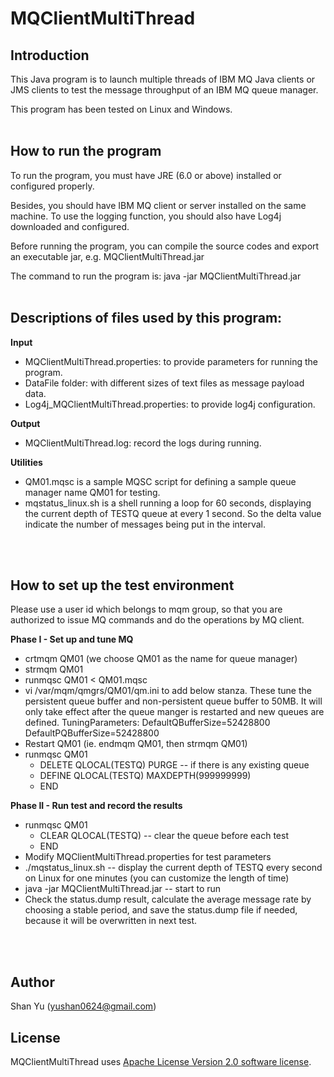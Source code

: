 # MQClientMultiThread

## Introduction
This Java program is to launch multiple threads of IBM MQ Java clients or JMS clients to test the message throughput of an IBM MQ queue manager.

This program has been tested on Linux and Windows.
<br>
<br>

## How to run the program
To run the program, you must have JRE (6.0 or above) installed or configured properly. 

Besides, you should have IBM MQ client or server installed on the same machine. To use the logging function, you should also have Log4j downloaded and configured.

Before running the program, you can compile the source codes and export an executable jar, e.g. MQClientMultiThread.jar

The command to run the program is:
  java -jar MQClientMultiThread.jar 
<br>
<br>


## Descriptions of files used by this program:
**Input**

  - MQClientMultiThread.properties: to provide parameters for running the program.
  - DataFile folder: with different sizes of text files as message payload data.
  - Log4j_MQClientMultiThread.properties: to provide log4j configuration.

**Output**

  - MQClientMultiThread.log: record the logs during running.
  
**Utilities**

  - QM01.mqsc is a sample MQSC script for defining a sample queue manager name QM01 for testing.
  - mqstatus_linux.sh is a shell running a loop for 60 seconds, displaying the current depth of TESTQ queue at every 1 second. So the delta value indicate the number of messages being put in the interval.
<br>
<br>  

## How to set up the test environment
Please use a user id which belongs to mqm group, so that you are authorized to issue MQ commands and do the operations by MQ client.

**Phase I - Set up and tune MQ**

  - crtmqm QM01 (we choose QM01 as the name for queue manager)
  - strmqm QM01
  - runmqsc QM01 < QM01.mqsc
  - vi /var/mqm/qmgrs/QM01/qm.ini to add below stanza. These tune the persistent queue buffer and non-persistent queue buffer to 50MB. It will only take effect after the queue manger is restarted and new queues are defined.
    TuningParameters:
      DefaultQBufferSize=52428800
      DefaultPQBufferSize=52428800
  - Restart QM01 (ie. endmqm QM01, then strmqm QM01)
  - runmqsc QM01
    - DELETE QLOCAL(TESTQ) PURGE  -- if there is any existing queue
    - DEFINE QLOCAL(TESTQ) MAXDEPTH(999999999)
    - END

**Phase II - Run test and record the results**

  - runmqsc QM01
    - CLEAR QLOCAL(TESTQ)  -- clear the queue before each test
    - END
  - Modify MQClientMultiThread.properties for test parameters
  - ./mqstatus_linux.sh    -- display the current depth of TESTQ every second on Linux for one minutes (you can customize the length of time)
  - java -jar MQClientMultiThread.jar  -- start to run
  - Check the status.dump result, calculate the average message rate by choosing a stable period, and save the status.dump file if needed, because it will be overwritten in next test.
<br>
<br>

## Author
Shan Yu (yushan0624@gmail.com)

## License
MQClientMultiThread uses [Apache License Version 2.0 software license](LICENSE).


